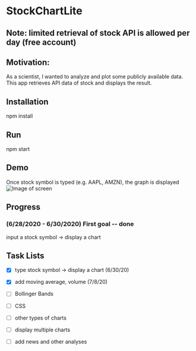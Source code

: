 # StockChartLite
## Note: limited retrieval of stock API is allowed per day (free account)

## Motivation:
As a scientist, I wanted to analyze and plot some publicly available data.
This app retrieves API data of stock and displays the result.

## Installation
npm install

## Run
npm start

## Demo
Once stock symbol is typed (e.g. AAPL, AMZN), the graph is displayed  
![Image of screen](https://github.com/HyunJaePi/StockChartLite/tree/master/assets/scrnCapture.jpg)

## Progress
### (6/28/2020 - 6/30/2020) First goal -- done
input a stock symbol -> display a chart

## Task Lists
- [x] type stock symbol -> display a chart (6/30/20)
- [x] add moving average, volume (7/8/20)
- [ ] Bollinger Bands
- [ ] CSS
- [ ] other types of charts
- [ ] display multiple charts
- [ ] add news and other analyses

